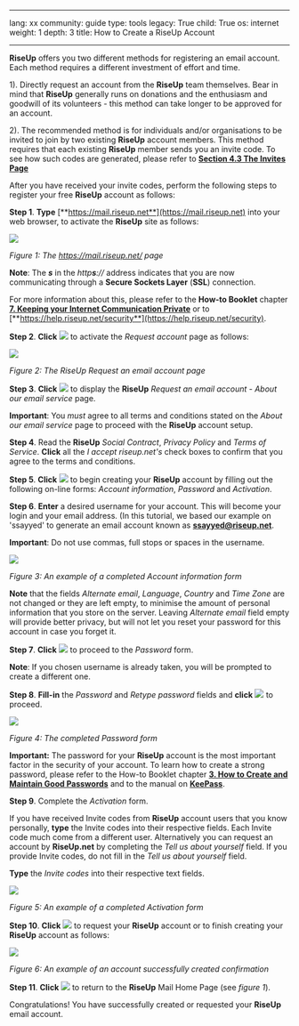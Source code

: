 

---

lang: xx
community: guide
type: tools
legacy: True
child: True
os: internet
weight: 1
depth: 3
title: How to Create a RiseUp Account

---

**RiseUp** offers you two different methods for registering an email account. Each method requires a different investment of effort and time. 

1). Directly request an account from the **RiseUp** team themselves. Bear in mind that **RiseUp** generally runs on donations and the enthusiasm and goodwill of its volunteers - this method can take longer to be approved for an account.  

2). The recommended method is for individuals and/or organisations to be invited to join by two existing **RiseUp** account members. This method requires that each existing **RiseUp** member sends you an invite code. To see how such codes are generated, please refer to [**Section 4.3 The Invites Page**](/en/riseup_changingsettings#4.3) 

After you have received your invite codes, perform the following steps to register your free **RiseUp** account as follows: 

**Step 1**. **Type** [**https://mail.riseup.net**](https://mail.riseup.net) into your web browser, to activate the **RiseUp** site as follows:

![](/sbox/screen/riseup-en-1/01.png)

*Figure 1: The https://mail.riseup.net/ page*

**Note**: The ***s*** in the *http**s**://* address indicates that you are now communicating through a **Secure Sockets Layer** (**SSL**) connection. 

For more information about this, please refer to the **How-to Booklet** chapter [**7. Keeping your Internet Communication Private**](/chapter-7) or to [**https://help.riseup.net/security**](https://help.riseup.net/security).

**Step 2**. **Click** ![](/sbox/screen/riseup-en-1/03.png) to activate the *Request account* page as follows:

![](/sbox/screen/riseup-en-1/04.png)

*Figure 2: The RiseUp Request an email account page*

**Step 3**. **Click** ![](/sbox/screen/riseup-en-1/05.png) to display the **RiseUp** *Request an email account - About our email service* page.

**Important**: You *must* agree to all terms and conditions stated on the *About our email service* page to proceed with the **RiseUp** account setup. 

**Step 4**. Read the **RiseUp** *Social Contract*, *Privacy Policy* and *Terms of Service*. **Click** all the *I accept riseup.net's* check boxes to confirm that you agree to the terms and conditions.  

**Step 5**. **Click** ![](/sbox/screen/riseup-en-1/05.png) to begin creating your **RiseUp** account by filling out the following on-line forms: *Account information*, *Password* and *Activation*.

**Step 6**. **Enter** a desired username for your account. This will become your login and your email address. (In this tutorial, we based our example on 'ssayyed' to generate an email account known as [**ssayyed@riseup.net**](mailto:ssayyed@riseup.net). 

**Important**: Do not use commas, full stops or spaces in the username. 

![](/sbox/screen/riseup-en-1/06.png)

*Figure 3: An example of a completed Account information form*

**Note** that the fields *Alternate email*, *Language*, *Country* and *Time Zone* are not changed or they are left empty, to minimise the amount of personal information that you store on the server. Leaving *Alternate email* field empty will provide better privacy, but will not let you reset your password for this account in case you forget it.

**Step 7**. **Click** ![](/sbox/screen/riseup-en-1/05.png) to proceed to the *Password* form. 

**Note**: If you chosen username is already taken, you will be prompted to create a different one.

**Step 8**. **Fill-in** the *Password* and *Retype password* fields and **click** ![](/sbox/screen/riseup-en-1/05.png) to proceed.

![](/sbox/screen/riseup-en-1/07.png)

*Figure 4: The completed Password form*

**Important:** The password for your **RiseUp** account is the most important factor in the security of your account. To learn how to create a strong password, please refer to the How-to Booklet chapter [**3. How to Create and Maintain Good Passwords**](/en/chapter-3) and to the manual on [**KeePass**](/en/keepass_main).

<a name="2.4"></a>
**Step 9**.  Complete the *Activation* form.

If you have received Invite codes from **RiseUp** account users that you know personally, **type** the Invite codes into their respective fields. Each Invite code much come from a different user. Alternatively you can request an account by **RiseUp.net** by completing the *Tell us about yourself* field. If you provide Invite codes, do not fill in the *Tell us about yourself* field.
 
**Type** the *Invite codes* into their respective text fields. 

![](/sbox/screen/riseup-en-1/08.png)

*Figure 5: An example of a completed Activation form*

**Step 10**. **Click** ![](/sbox/screen/riseup-en-1/09.png) to request your **RiseUp** account or to finish creating your **RiseUp** account as follows:

![](/sbox/screen/riseup-en-1/10.png)

*Figure 6: An example of an account successfully created confirmation*

**Step 11**. **Click** ![](/sbox/screen/riseup-en-1/05.png) to return to the **RiseUp** Mail Home Page (see *figure 1*).

Congratulations! You have successfully created or requested your **RiseUp** email account.

